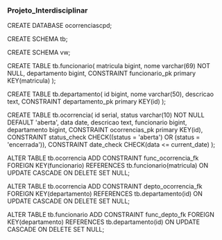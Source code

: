 ### Projeto_Interdisciplinar
CREATE DATABASE ocorrenciascpd;

CREATE SCHEMA tb;

CREATE SCHEMA vw;

CREATE TABLE tb.funcionario(
	matricula bigint,
	nome varchar(69) NOT NULL,
	departamento bigint,
	CONSTRAINT funcionario_pk primary KEY(matricula)
);

CREATE TABLE tb.departamento(
	id bigint,
      nome varchar(50),
	descricao text,
	CONSTRAINT departamento_pk primary KEY(id)
);

CREATE TABLE tb.ocorrencia(
	id serial,
	status varchar(10) NOT NULL DEFAULT 'aberta',
	data date,
	descricao text,
	funcionario bigint,
	departamento bigint,
	CONSTRAINT ocorrencias_pk primary KEY(id),
	CONSTRAINT status_check CHECK((status = 'aberta') OR (status = 'encerrada')),
	CONSTRAINT date_check CHECK(data <= current_date)
);

ALTER TABLE tb.ocorrencia 
ADD CONSTRAINT func_ocorrencia_fk FOREIGN KEY(funcionario) REFERENCES tb.funcionario(matricula)
ON UPDATE CASCADE ON DELETE SET NULL;

ALTER TABLE tb.ocorrencia 
ADD CONSTRAINT depto_ocorrencia_fk FOREIGN KEY(departamento) REFERENCES tb.departamento(id)
ON UPDATE CASCADE ON DELETE SET NULL;

ALTER TABLE tb.funcionario
ADD CONSTRAINT func_depto_fk FOREIGN KEY(departamento) REFERENCES tb.departamento(id)
ON UPDATE CASCADE ON DELETE SET NULL;
